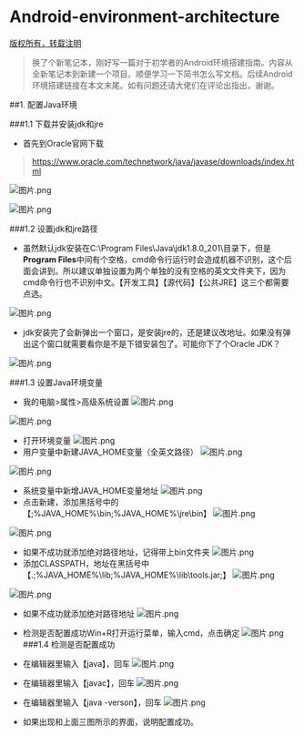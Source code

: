 # Android-environment-architecture

[版权所有，转载注明]()

>换了个新笔记本，刚好写一篇对于初学者的Android环境搭建指南。内容从全新笔记本到新建一个项目。顺便学习一下简书怎么写文档。后续Android环境搭建链接在本文末尾。如有问题还请大佬们在评论出指出，谢谢。

##1.  配置Java环境

###1.1  下载并安装jdk和jre

- 首先到Oracle官网下载
>https://www.oracle.com/technetwork/java/javase/downloads/index.html

![图片.png](https://upload-images.jianshu.io/upload_images/3722198-381355d0a2e72589.png?imageMogr2/auto-orient/strip%7CimageView2/2/w/1240)

![图片.png](https://upload-images.jianshu.io/upload_images/3722198-dd9d9c44cb977d75.png?imageMogr2/auto-orient/strip%7CimageView2/2/w/1240)

###1.2  设置jdk和jre路径

- 虽然默认jdk安装在C:\Program Files\Java\jdk1.8.0_201\目录下，但是**Program Files**中间有个空格，cmd命令行运行时会造成机器不识别，这个后面会讲到。所以建议单独设置为两个单独的没有空格的英文文件夹下，因为cmd命令行也不识别中文。【开发工具】【源代码】【公共JRE】这三个都需要点选。

![图片.png](https://upload-images.jianshu.io/upload_images/3722198-5e3fd1b3a115819d.png?imageMogr2/auto-orient/strip%7CimageView2/2/w/1240)

- jdk安装完了会新弹出一个窗口，是安装jre的，还是建议改地址。如果没有弹出这个窗口就需要看你是不是下错安装包了。可能你下了个Oracle JDK？

![图片.png](https://upload-images.jianshu.io/upload_images/3722198-628e59ccdfcd6319.png?imageMogr2/auto-orient/strip%7CimageView2/2/w/1240)

###1.3  设置Java环境变量

- 我的电脑>属性>高级系统设置
![图片.png](https://upload-images.jianshu.io/upload_images/3722198-9ab1ca6cba6a39ba.png?imageMogr2/auto-orient/strip%7CimageView2/2/w/1240)

![图片.png](https://upload-images.jianshu.io/upload_images/3722198-1d8841797e0f22a0.png?imageMogr2/auto-orient/strip%7CimageView2/2/w/1240)

- 打开环境变量
![图片.png](https://upload-images.jianshu.io/upload_images/3722198-5ff936a9971abe26.png?imageMogr2/auto-orient/strip%7CimageView2/2/w/1240)
- 用户变量中新建JAVA_HOME变量（全英文路径）
![图片.png](https://upload-images.jianshu.io/upload_images/3722198-26b3ca9a400197b7.png?imageMogr2/auto-orient/strip%7CimageView2/2/w/1240)

![图片.png](https://upload-images.jianshu.io/upload_images/3722198-6d6b373ffe52f73d.png?imageMogr2/auto-orient/strip%7CimageView2/2/w/1240)
- 系统变量中新增JAVA_HOME变量地址
![图片.png](https://upload-images.jianshu.io/upload_images/3722198-f856f7c258b917c2.png?imageMogr2/auto-orient/strip%7CimageView2/2/w/1240)
- 点击新建，添加黑括号中的【;%JAVA_HOME%\bin;%JAVA_HOME%\jre\bin】
![图片.png](https://upload-images.jianshu.io/upload_images/3722198-9ab2045684011d91.png?imageMogr2/auto-orient/strip%7CimageView2/2/w/1240)

![图片.png](https://upload-images.jianshu.io/upload_images/3722198-203fb9ec184a4ae9.png?imageMogr2/auto-orient/strip%7CimageView2/2/w/1240)
- 如果不成功就添加绝对路径地址，记得带上bin文件夹
![图片.png](https://upload-images.jianshu.io/upload_images/3722198-6914dc5a863b0b66.png?imageMogr2/auto-orient/strip%7CimageView2/2/w/1240)
- 添加CLASSPATH，地址在黑括号中【.;%JAVA_HOME%\lib;%JAVA_HOME%\lib\tools.jar;】
![图片.png](https://upload-images.jianshu.io/upload_images/3722198-42dda42b4184be4d.png?imageMogr2/auto-orient/strip%7CimageView2/2/w/1240)

![图片.png](https://upload-images.jianshu.io/upload_images/3722198-cc6fdc9807861ded.png?imageMogr2/auto-orient/strip%7CimageView2/2/w/1240)
- 如果不成功就添加绝对路径地址
![图片.png](https://upload-images.jianshu.io/upload_images/3722198-18e69264ffda7249.png?imageMogr2/auto-orient/strip%7CimageView2/2/w/1240)
- 检测是否配置成功Win+R打开运行菜单，输入cmd，点击确定
![图片.png](https://upload-images.jianshu.io/upload_images/3722198-170b245db68e01d5.png?imageMogr2/auto-orient/strip%7CimageView2/2/w/1240)
###1.4 检测是否配置成功
- 在编辑器里输入【java】，回车
![图片.png](https://upload-images.jianshu.io/upload_images/3722198-b506cc0a2ca6aad2.png?imageMogr2/auto-orient/strip%7CimageView2/2/w/1240)
- 在编辑器里输入【javac】，回车
![图片.png](https://upload-images.jianshu.io/upload_images/3722198-7e896704f1a87acc.png?imageMogr2/auto-orient/strip%7CimageView2/2/w/1240)
- 在编辑器里输入【java -verson】，回车
![图片.png](https://upload-images.jianshu.io/upload_images/3722198-2edd656373ea94ed.png?imageMogr2/auto-orient/strip%7CimageView2/2/w/1240)

- 如果出现和上面三图所示的界面，说明配置成功。
